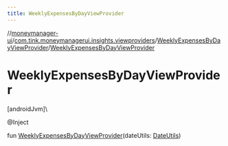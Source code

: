 ```yaml
---
title: WeeklyExpensesByDayViewProvider
---
```

//[moneymanager-ui](../../../index.html)/[com.tink.moneymanagerui.insights.viewproviders](../index.html)/[WeeklyExpensesByDayViewProvider](index.html)/[WeeklyExpensesByDayViewProvider](-weekly-expenses-by-day-view-provider.html)



# WeeklyExpensesByDayViewProvider



[androidJvm]\




@Inject



fun [WeeklyExpensesByDayViewProvider](-weekly-expenses-by-day-view-provider.html)(dateUtils: [DateUtils](../../se.tink.utils/-date-utils/index.html))




